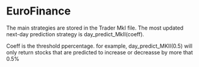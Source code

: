 # EuroFinance

The main strategies are stored in the Trader MkI file. The most updated next-day prediction strategy is day_predict_MkII(coeff).

Coeff is the threshold ppercentage. for example, day_predict_MKII(0.5) will only return stocks that are predicted to increase or decreasse by more that 0.5%
